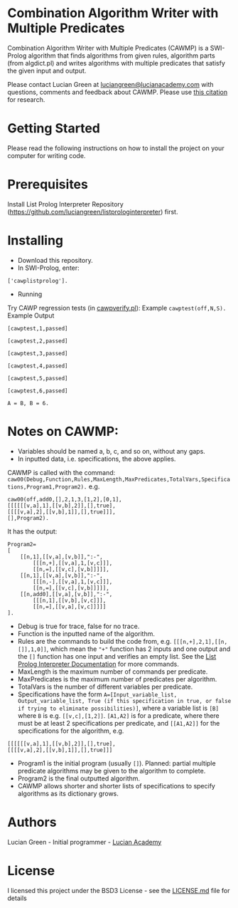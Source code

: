 # Combination Algorithm Writer with Multiple Predicates

Combination Algorithm Writer with Multiple Predicates (CAWMP) is a SWI-Prolog algorithm that finds algorithms from given rules,  algorithm parts (from algdict.pl) and writes algorithms with multiple predicates that satisfy the given input and output.

Please contact Lucian Green at <a href="mailto:luciangreen@lucianacademy.com">luciangreen@lucianacademy.com</a> with questions, comments and feedback about CAWMP.  Please use <a href="https://github.com/luciangreen/Combination-Algorithm-Writer-Multiple-Predicates/blob/master/cawmp.bib">this citation</a> for research.

# Getting Started

Please read the following instructions on how to install the project on your computer for writing code.

# Prerequisites

Install List Prolog Interpreter Repository (https://github.com/luciangreen/listprologinterpreter) first.

# Installing

* Download this repository.
* In SWI-Prolog, enter:
```
['cawplistprolog'].
```
* Running

Try CAWP regression tests (in <a href="https://github.com/luciangreen/Combination-Algorithm-Writer-Multiple-Predicates/blob/master/cawpverify.pl">cawpverify.pl</a>):
Example
`cawptest(off,N,S).`
Example Output
```
[cawptest,1,passed]

[cawptest,2,passed]

[cawptest,3,passed]

[cawptest,4,passed]

[cawptest,5,passed]

[cawptest,6,passed]

A = B, B = 6.
```


# Notes on CAWMP:

* Variables should be named a, b, c, and so on, without any gaps.
* In inputted data, i.e. specifications, the above applies.


CAWMP is called with the command:	`caw00(Debug,Function,Rules,MaxLength,MaxPredicates,TotalVars,Specifications,Program1,Program2).`
e.g. 
```
caw00(off,add0,[],2,1,3,[1,2],[0,1],
[[[[[[v,a],1],[[v,b],2]],[],true],
[[[[v,a],2],[[v,b],1]],[],true]]],
[],Program2).
```
It has the output:
```
Program2=
[
	[[n,1],[[v,a],[v,b]],":-",
		[[[n,+],[[v,a],1,[v,c]]],
		[[n,=],[[v,c],[v,b]]]]],
	[[n,1],[[v,a],[v,b]],":-",
		[[[n,-],[[v,a],1,[v,c]]],
		[[n,=],[[v,c],[v,b]]]]],
	[[n,add0],[[v,a],[v,b]],":-",
		[[[n,1],[[v,b],[v,c]]],
		[[n,=],[[v,a],[v,c]]]]]
].
```

* Debug is true for trace, false for no trace.
* Function is the inputted name of the algorithm.
* Rules are the commands to build the code from, e.g. `[[[n,+],2,1],[[n,[]],1,0]]`, which mean the `"+"` function has 2 inputs and one output and the `[]` function has one input and verifies an empty list.  See the <a href="https://github.com/luciangreen/listprologinterpreter/blob/master/LPI_docs.md">List Prolog Interpreter Documentation</a> for more commands.
* MaxLength is the maximum number of commands per predicate.
* MaxPredicates is the maximum number of predicates per algorithm.
* TotalVars is the number of different variables per predicate.
* Specifications have the form `A=[Input_variable_list, Output_variable_list, True (if this specification in true, or false if trying to eliminate possibilities)]`, where a variable list is `[B]` where `B` is e.g. `[[v,c],[1,2]]`.  `[A1,A2]` is for a predicate, where there must be at least 2 specifications per predicate, and `[[A1,A2]]` for the specifications for the algorithm, e.g. 
```
[[[[[[v,a],1],[[v,b],2]],[],true],
[[[[v,a],2],[[v,b],1]],[],true]]]
```
* Program1 is the initial program (usually `[]`).  Planned: partial multiple predicate algorithms may be given to the algorithm to complete.
* Program2 is the final outputted algorithm.
* CAWMP allows shorter and shorter lists of specifications to specify algorithms as its dictionary grows.

# Authors

Lucian Green - Initial programmer - <a href="https://www.lucianacademy.com/">Lucian Academy</a>

# License

I licensed this project under the BSD3 License - see the <a href="LICENSE">LICENSE.md</a> file for details

